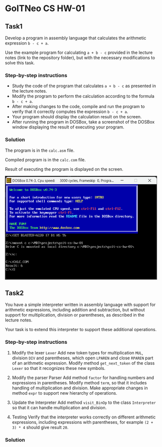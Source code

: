 # GoITNeo CS HW-01

## Task1

Develop a program in assembly language that calculates the arithmetic expression `b - c + a`.

Use the example program for calculating `a + b - c` provided in the lecture notes (link to the repository folder), but with the necessary modifications to solve this task.

### Step-by-step instructions

* Study the code of the program that calculates `a + b - c` as presented in the lecture notes.
* Modify the program to perform the calculation according to the formula `b - c + a`.
* After making changes to the code, compile and run the program to verify that it correctly computes the expression `b - c + a`.
* Your program should display the calculation result on the screen.
* After running the program in DOSBox, take a screenshot of the DOSBox window displaying the result of executing your program.

### Solution

The program is in the `calc.asm` file.

Compiled program is in the `calc.com` file.

Result of executing the program is displayed on the screen.

![screenshot](data/calc.png)

## Task2
You have a simple interpreter written in assembly language with support for arithmetic expressions, including addition and subtraction, but without support for multiplication, division or parentheses, as described in the lecture notes.

Your task is to extend this interpreter to support these additional operations.

### Step-by-step instructions

1. Modify the lexer `Lexer`
Add new token types for multiplication `MUL`, division `DIV` and parentheses, which open `LPAREN` and close `RPAREN` part of an arithmetic expression.
Modify method `get_next_token` of the class `Lexer` so that it recognizes these new symbols.

2. Modify the parser Parser
Add method `factor` for handling numbers and expressions in parentheses.
Modify method `term`, so that it includes handling of multiplication and division.
Make appropriate changes in method `expr` to support new hierarchy of operations.

3. Update the Interpreter
Add method `visit_BinOp` to the class `Interpreter` so that it can handle multiplication and division.

4. Testing
Verify that the interpreter works correctly on different arithmetic expressions, including expressions with parentheses, for example `(2 + 3) * 4` should give result `20`.

### Solution
